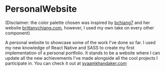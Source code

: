 # PersonalWebsite 
(Disclaimer: the color palette chosen was inspired by [bchiang7](https://github.com/bchiang7) and her website [brittanychiang.com](https://www.brittanychiang.com), however, I used my own take on every other component)

A personal website to showcase some of the work I've done so far. I used my new knowledge of React Native and SASS to create my first implementation of a personal portfolio. It stands to be a website where I can update all the new achievements I've made alongside all the cool projects I participate in. You can check it out at [syaamkhandaker.com](https://www.syaamkhandaker.com)
